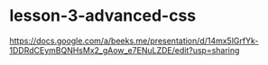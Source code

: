 lesson-3-advanced-css
=====================

https://docs.google.com/a/beeks.me/presentation/d/14mx5lGrfYk-1DDRdCEymBQNHsMx2_gAow_e7ENuLZDE/edit?usp=sharing
